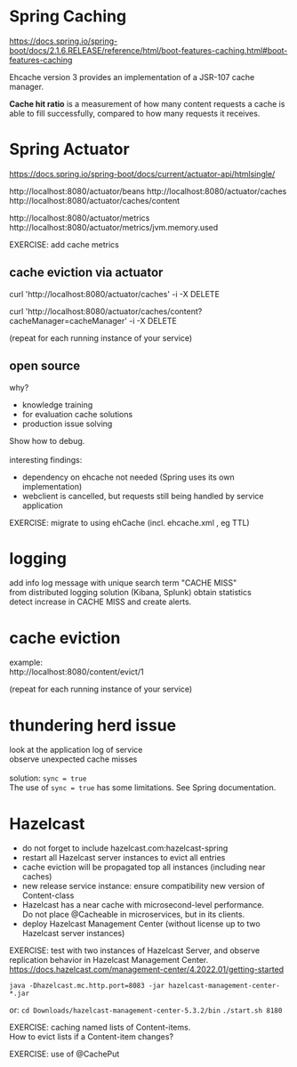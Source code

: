 
# Spring Caching
https://docs.spring.io/spring-boot/docs/2.1.6.RELEASE/reference/html/boot-features-caching.html#boot-features-caching

Ehcache version 3 provides an implementation of a JSR-107 cache manager.

**Cache hit ratio** is a measurement of how many content requests a cache is able to fill successfully, 
compared to how many requests it receives.

# Spring Actuator

https://docs.spring.io/spring-boot/docs/current/actuator-api/htmlsingle/

http://localhost:8080/actuator/beans
http://localhost:8080/actuator/caches
http://localhost:8080/actuator/caches/content

http://localhost:8080/actuator/metrics
http://localhost:8080/actuator/metrics/jvm.memory.used

EXERCISE: add cache metrics

## cache eviction via actuator
curl 'http://localhost:8080/actuator/caches' -i -X DELETE

curl 'http://localhost:8080/actuator/caches/content?cacheManager=cacheManager' -i -X DELETE

(repeat for each running instance of your service)

## open source
why?
- knowledge training
- for evaluation cache solutions
- production issue solving

Show how to debug.\
\
interesting findings:
- dependency on ehcache not needed (Spring uses its own implementation)
- webclient is cancelled, but requests still being handled by service application

EXERCISE: migrate to using ehCache (incl. ehcache.xml , eg TTL)

# logging
add info log message with unique search term "CACHE MISS"\
from distributed logging solution (Kibana, Splunk) obtain statistics\
detect increase in CACHE MISS and create alerts.

# cache eviction

example:\
http://localhost:8080/content/evict/1

(repeat for each running instance of your service)

# thundering herd issue
look at the application log of service\
observe unexpected cache misses\
\
solution: `sync = true`
\
The use of `sync = true` has some limitations. See Spring documentation.

# Hazelcast

- do not forget to include hazelcast.com:hazelcast-spring
- restart all Hazelcast server instances to evict all entries
- cache eviction will be propagated top all instances (including near caches)
- new release service instance: ensure compatibility new version of Content-class
- Hazelcast has a near cache with microsecond-level performance.\
Do not place @Cacheable in microservices, but in its clients.
- deploy Hazelcast Management Center (without license up to two Hazelcast server instances)

EXERCISE: test with two instances of Hazelcast Server, and observe\
replication behavior in Hazelcast Management Center.
https://docs.hazelcast.com/management-center/4.2022.01/getting-started

`java -Dhazelcast.mc.http.port=8083 -jar hazelcast-management-center-*.jar`

or:
`cd Downloads/hazelcast-management-center-5.3.2/bin`
`./start.sh 8180`

EXERCISE: caching named lists of Content-items.\
How to evict lists if a Content-item changes?

EXERCISE: use of @CachePut

